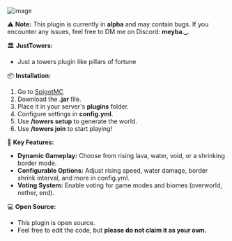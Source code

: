 ![image](https://github.com/user-attachments/assets/2681911c-1a83-451e-afa3-9188db11cfd5)

⚠️ **Note:** This plugin is currently in **alpha** and may contain bugs. If you encounter any issues, feel free to DM me on Discord: **meyba._.**

🏛️ **JustTowers:**
- Just a towers plugin like pillars of fortune

📦 **Installation:**
1. Go to [SpigotMC](https://www.spigotmc.org/resources/justtowers.125289)
2. Download the **.jar** file.
3. Place it in your server's **plugins** folder.
4. Configure settings in **config.yml**.
5. Use **/towers setup** to generate the world.
6. Use **/towers join** to start playing!

🔑 **Key Features:**
- **Dynamic Gameplay:** Choose from rising lava, water, void, or a shrinking border mode.
- **Configurable Options:** Adjust rising speed, water damage, border shrink interval, and more in config.yml.
- **Voting System:** Enable voting for game modes and biomes (overworld, nether, end).

💻 **Open Source:**
- This plugin is open source.
- Feel free to edit the code, but **please do not claim it as your own.**
